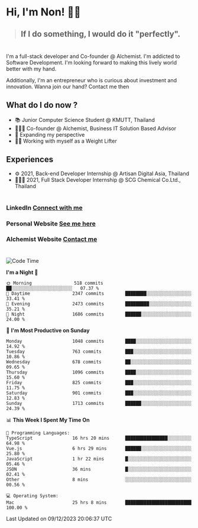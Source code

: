 # Hi, I'm Non! 🖐🏻

> ## If I do something, I would do it "perfectly".

#

I'm a full-stack developer and Co-founder @ Alchemist. I'm addicted to Software Development. I'm looking forward to making this lively world better with my hand.

Additionally, I'm an entrepreneur who is curious about investment and innovation. Wanna join our hand? Contact me then

## What do I do now ?

- 📚 Junior Computer Science Student @ KMUTT, Thailand
- 🧑🏻‍💻 Co-founder @ Alchemist, Business IT Solution Based Advisor
- 🌈 Expanding my perspective
- 🏋🏻 Working with myself as a Weight Lifter

## Experiences

- ⚙️ 2021, Back-end Developer Internship @ Artisan Digital Asia, Thailand
- 🧑🏻‍💻 2021, Full Stack Developer Internship @ SCG Chemical Co.Ltd., Thailand

#

### LinkedIn [Connect with me](https://www.linkedin.com/in/non-nontra/)

### Personal Website [See me here](https://nonnontra.com/)

### Alchemist Website [Contact me](https://alchemist-softwarehouse.co/)

#

<!--START_SECTION:waka-->
![Code Time](http://img.shields.io/badge/Code%20Time-3%2C399%20hrs%2058%20mins-blue)

**I'm a Night 🦉** 

```text
🌞 Morning                518 commits         ██░░░░░░░░░░░░░░░░░░░░░░░   07.37 % 
🌆 Daytime                2347 commits        ████████░░░░░░░░░░░░░░░░░   33.41 % 
🌃 Evening                2473 commits        █████████░░░░░░░░░░░░░░░░   35.21 % 
🌙 Night                  1686 commits        ██████░░░░░░░░░░░░░░░░░░░   24.00 % 
```
📅 **I'm Most Productive on Sunday** 

```text
Monday                   1048 commits        ████░░░░░░░░░░░░░░░░░░░░░   14.92 % 
Tuesday                  763 commits         ███░░░░░░░░░░░░░░░░░░░░░░   10.86 % 
Wednesday                678 commits         ██░░░░░░░░░░░░░░░░░░░░░░░   09.65 % 
Thursday                 1096 commits        ████░░░░░░░░░░░░░░░░░░░░░   15.60 % 
Friday                   825 commits         ███░░░░░░░░░░░░░░░░░░░░░░   11.75 % 
Saturday                 901 commits         ███░░░░░░░░░░░░░░░░░░░░░░   12.83 % 
Sunday                   1713 commits        ██████░░░░░░░░░░░░░░░░░░░   24.39 % 
```


📊 **This Week I Spent My Time On** 

```text
💬 Programming Languages: 
TypeScript               16 hrs 20 mins      ████████████████░░░░░░░░░   64.98 % 
Vue.js                   6 hrs 29 mins       ██████░░░░░░░░░░░░░░░░░░░   25.80 % 
JavaScript               1 hr 22 mins        █░░░░░░░░░░░░░░░░░░░░░░░░   05.46 % 
JSON                     36 mins             █░░░░░░░░░░░░░░░░░░░░░░░░   02.41 % 
Other                    8 mins              ░░░░░░░░░░░░░░░░░░░░░░░░░   00.56 % 

💻 Operating System: 
Mac                      25 hrs 8 mins       █████████████████████████   100.00 % 
```


 Last Updated on 09/12/2023 20:06:37 UTC
<!--END_SECTION:waka-->
